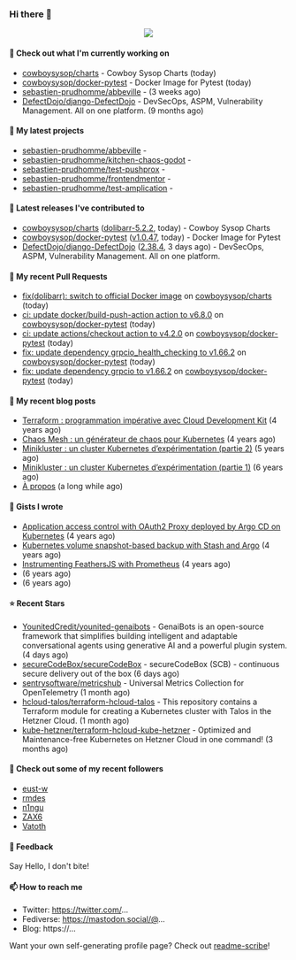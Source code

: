 ### Hi there 👋

<p align="center"><img src="https://github-readme-stats.vercel.app/api?username=sebastien-prudhomme&show_icons=true&locale=en"/></p>

#### 👷 Check out what I'm currently working on

- [cowboysysop/charts](https://github.com/cowboysysop/charts) - Cowboy Sysop Charts (today)
- [cowboysysop/docker-pytest](https://github.com/cowboysysop/docker-pytest) - Docker Image for Pytest (today)
- [sebastien-prudhomme/abbeville](https://github.com/sebastien-prudhomme/abbeville) -  (3 weeks ago)
- [DefectDojo/django-DefectDojo](https://github.com/DefectDojo/django-DefectDojo) -  DevSecOps, ASPM, Vulnerability Management. All on one platform. (9 months ago)

#### 🌱 My latest projects

- [sebastien-prudhomme/abbeville](https://github.com/sebastien-prudhomme/abbeville) - 
- [sebastien-prudhomme/kitchen-chaos-godot](https://github.com/sebastien-prudhomme/kitchen-chaos-godot) - 
- [sebastien-prudhomme/test-pushprox](https://github.com/sebastien-prudhomme/test-pushprox) - 
- [sebastien-prudhomme/frontendmentor](https://github.com/sebastien-prudhomme/frontendmentor) - 
- [sebastien-prudhomme/test-amplication](https://github.com/sebastien-prudhomme/test-amplication) - 

#### 🔭 Latest releases I've contributed to

- [cowboysysop/charts](https://github.com/cowboysysop/charts) ([dolibarr-5.2.2](https://github.com/cowboysysop/charts/releases/tag/dolibarr-5.2.2), today) - Cowboy Sysop Charts
- [cowboysysop/docker-pytest](https://github.com/cowboysysop/docker-pytest) ([v1.0.47](https://github.com/cowboysysop/docker-pytest/releases/tag/v1.0.47), today) - Docker Image for Pytest
- [DefectDojo/django-DefectDojo](https://github.com/DefectDojo/django-DefectDojo) ([2.38.4](https://github.com/DefectDojo/django-DefectDojo/releases/tag/2.38.4), 3 days ago) -  DevSecOps, ASPM, Vulnerability Management. All on one platform.

#### 🔨 My recent Pull Requests

- [fix(dolibarr): switch to official Docker image](https://github.com/cowboysysop/charts/pull/738) on [cowboysysop/charts](https://github.com/cowboysysop/charts) (today)
- [ci: update docker/build-push-action action to v6.8.0](https://github.com/cowboysysop/docker-pytest/pull/417) on [cowboysysop/docker-pytest](https://github.com/cowboysysop/docker-pytest) (today)
- [ci: update actions/checkout action to v4.2.0](https://github.com/cowboysysop/docker-pytest/pull/416) on [cowboysysop/docker-pytest](https://github.com/cowboysysop/docker-pytest) (today)
- [fix: update dependency grpcio_health_checking to v1.66.2](https://github.com/cowboysysop/docker-pytest/pull/415) on [cowboysysop/docker-pytest](https://github.com/cowboysysop/docker-pytest) (today)
- [fix: update dependency grpcio to v1.66.2](https://github.com/cowboysysop/docker-pytest/pull/414) on [cowboysysop/docker-pytest](https://github.com/cowboysysop/docker-pytest) (today)

#### 📜 My recent blog posts

- [Terraform : programmation impérative avec Cloud Development Kit](https://www.cowboysysop.com/post/terraform-programmation-imperative-avec-cloud-development-kit/) (4 years ago)
- [Chaos Mesh : un générateur de chaos pour Kubernetes](https://www.cowboysysop.com/post/chaos-mesh-un-generateur-de-chaos-pour-kubernetes/) (4 years ago)
- [Minikluster : un cluster Kubernetes d’expérimentation (partie 2)](https://www.cowboysysop.com/post/minikluster-un-cluster-kubernetes-d-experimentation-partie-2/) (5 years ago)
- [Minikluster : un cluster Kubernetes d’expérimentation (partie 1)](https://www.cowboysysop.com/post/minikluster-un-cluster-kubernetes-d-experimentation-partie-1/) (6 years ago)
- [À propos](https://www.cowboysysop.com/page/a-propos/) (a long while ago)

#### 📓 Gists I wrote

- [Application access control with OAuth2 Proxy deployed by Argo CD on Kubernetes](https://gist.github.com/c90af146c465305087d5f5a55990ca71) (4 years ago)
- [Kubernetes volume snapshot-based backup with Stash and Argo](https://gist.github.com/c53e870dc6b4987fefa4c36ea9f1187c) (4 years ago)
- [Instrumenting FeathersJS with Prometheus](https://gist.github.com/93ab307c8c03a9c5fdb1ff728f413855) (4 years ago)
- [](https://gist.github.com/9827398f4f792569e56351ac56e80b80) (6 years ago)
- [](https://gist.github.com/064f0ea019c9ff37b71ebc023c0a0c6b) (6 years ago)

#### ⭐ Recent Stars

- [YounitedCredit/younited-genaibots](https://github.com/YounitedCredit/younited-genaibots) - GenaiBots is an open-source framework that simplifies building intelligent and adaptable conversational agents using generative AI and a powerful plugin system. (4 days ago)
- [secureCodeBox/secureCodeBox](https://github.com/secureCodeBox/secureCodeBox) - secureCodeBox (SCB) - continuous secure delivery out of the box  (6 days ago)
- [sentrysoftware/metricshub](https://github.com/sentrysoftware/metricshub) - Universal Metrics Collection for OpenTelemetry (1 month ago)
- [hcloud-talos/terraform-hcloud-talos](https://github.com/hcloud-talos/terraform-hcloud-talos) - This repository contains a Terraform module for creating a Kubernetes cluster with Talos in the Hetzner Cloud. (1 month ago)
- [kube-hetzner/terraform-hcloud-kube-hetzner](https://github.com/kube-hetzner/terraform-hcloud-kube-hetzner) - Optimized and Maintenance-free Kubernetes on Hetzner Cloud in one command! (3 months ago)

#### 👯 Check out some of my recent followers

- [eust-w](https://github.com/eust-w)
- [rmdes](https://github.com/rmdes)
- [n1ngu](https://github.com/n1ngu)
- [ZAX6](https://github.com/ZAX6)
- [Vatoth](https://github.com/Vatoth)

#### 💬 Feedback

Say Hello, I don't bite!

#### 📫 How to reach me

- Twitter: https://twitter.com/...
- Fediverse: https://mastodon.social/@...
- Blog: https://...

Want your own self-generating profile page? Check out [readme-scribe](https://github.com/muesli/readme-scribe)!
